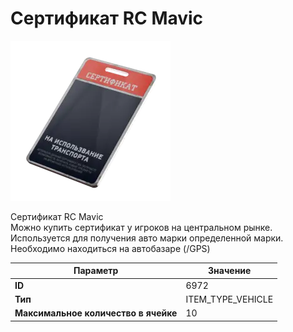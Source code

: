 # Сертификат RC Mavic

![Item Image](../img/6972.webp?raw=true)

Сертификат RC Mavic<br>Можно купить сертификат у игроков на центральном рынке.<br>Используется для получения авто марки определенной марки.<br>Необходимо находиться на автобазаре (/GPS)


| Параметр | Значение |
|----------|----------|
| **ID** | 6972 |
| **Тип** | ITEM_TYPE_VEHICLE |
| **Максимальное количество в ячейке** | 10 |

